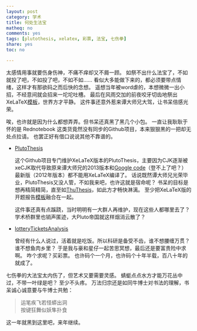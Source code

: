 ```yaml
---
layout: post 
category: 学术
title: 何处生法宝
matheq: no
comments: yes
tags: [plutothesis, xelatex, 彩票, 法宝, 七伤拳]
share: yes
toc: no

---
```


太感情用事就要伤身伤神，不痛不痒却又不屑一顾。
如祭不出什么法宝了，不如就投了吧，不如投了吧，不如不如……
看似大多能做下来的，都必须要带点情绪，这样才有那欲码之而后快的念想。
遥想当年被word虐的，本想微微一出小招，不经意间就会招来一坨坨吐槽。
最后在风雨交加的前夜咬牙切齿地祭出XeLaTeX[模板](https://yanshuo.name/cn/2013/11/nefulatex/)，世界方才平静。
这件事还意外惹来谭大师兄大驾，让书呆倍感光荣。

唉，也许就是因为什么都想弄弄。但书呆还真黑了黑几个小包。
一直让我耿耿于怀的是 Rednotebook 这类货竟然没有同步的Github项目，本来狠狠黑的一把却无处点拉请。
也罢正好有借口说说其他不靠谱的。

- [PlutoThesis](https://yanshuo.name/PlutoThesis/)

    这个Github项目专门维护XeLaTeX版本的PlutoThesis，主要因为CJK逐渐被xeCJK取代导致原来谭大师兄的2013版本和[Google code](https://code.google.com/p/plutothesis/)（登不上了吧？）最新版（2012年版本）都不能用XeLaTeX编译了。
话说既然谭大师兄光荣毕业，PlutoThesis又没人管，不如我来吧，也许这就是宿命呢？
书呆的目标是想再精简精简，直至如[ThuThesis](https://github.com/xueruini/thuthesis "ThuThesis")，如此方才畅快淋漓。
至少把XeLaTeX版的开题报告[模板](https://github.com/dustincys/PlutoThesisProposal)融合在一起。

    这件事还真有点蹊跷，当时明明有一大群人再维护，现在这些人都哪里去了？
学术桥群里也销声匿迹，大Pluto帝国就这样烟消云散了？

- [lotteryTicketsAnalysis](https://github.com/jackmh/lotteryTicketsAnalysis)

    曾经有什么人说过，活着就是吃饭。所以科研是备受不齿，谁不想腰缠万贯？谁不想鱼肉乡里？
于是我与豪和星仔一起苦思冥想，最后还是要富贵险中求啊。
咋个求呢？买彩票。
也许码个一个月，也许码个十年半载，百八十年的就成了。

七伤拳的大法宝太内伤了，但艺术又要需要灵感。
蜻蜓点点水方才能万花丛中过，不带一叶绿是吧？
至少不头疼。
万法归宗还是如同牛博士对书法的理解，书呆诚心诚意要与牛博士共勉：

> 运笔疾飞若怪蟒出洞  
> 按键狂舞似妖隼扑食

这一年就黑到这里吧，来年继续。
